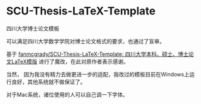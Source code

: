 # SCU-Thesis-LaTeX-Template

四川大学博士论文模板

可以满足四川大学数学学院对博士论文格式的要求，也通过了盲审。

基于 [fanmcgrady/SCU-Thesis-LaTeX-Template: 四川大学本科、硕士、博士论文LaTeX模版](https://github.com/fanmcgrady/SCU-Thesis-LaTeX-Template) 进行了魔改，在此对原作者表示感谢。

当然， 因为我没有精力去做更进一步的适配，我改过的模板目前在Windows上运行良好，其他系统就不做保证了。

对于Mac系统，诸位使用的人可以自己调一下字体。